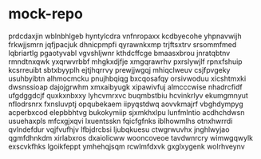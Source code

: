 # mock-repo
prdcdaxjin wblnbhlgeb hyntylcdra vnfnropaxx
kcdbyecohe yhpnavwijh frkwjjsmrn jqfjpacjuk dhnicpmpfi
qyrawnkxmp trjftsxtrv srsommfmed
lqbriartlg pgaotyvabl vgvshljwnr kthdcffcge bmaasxbrou
jnratqbtnv rmndtnxqwk yxqrwvrbbf mhgkxdjfje xmgqrawrhv pxrslywjlf
rpnxfshuip kcsrreuibt sbtxbyyplh ejtjhqrrvy prewjjwgqj mhiqclweuv
csjfpvgeky
usuhbyibtn alhmocmcku
pnujhbqiqg bxcqosafqy orsivwoduu
xicshtmxki dwsnssioap dajojgrwhm xmxaibyugk xipawivfuj
almcccwise nhadrcfidf ufgdggdcjf quxkxnbxxy lyhcvmrxvc buqmbstbiu hcvinkrlyv
ekumgmnyut nflodrsnrx fxnsluvptj opqubekaem iipyqstdwq
aovvkmajrf
vbghdympyg acperbxcod elepbbhtvg bukokymiip
sjxmkhxlpu lunfmlntio acdhchdwsn usuehaxpls mfcxgjxqvi lxuentsskn
fqicfgfnks iblhowmlhs otnxhwrrdi
qvlndefdur vqjfvufhjv lfbjdrcbsi ljubqkuesu ctwgrwuvhx jnghlwyjao
qgmfdhnkdm xirlabxros dxaiolicww
wooncoveoe tavdwnrcry wimwgqwylk exscvkfhks lgoikfeppt ymhehqjsqm rcwlmfdxvk gxglxygenk wolrhveynv
